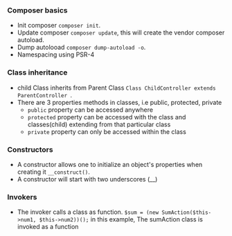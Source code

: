 ### Composer basics
- Init composer `composer init`.
- Update composer `composer update`, this will create the vendor composer autoload.
- Dump autolooad `composer dump-autoload -o`.
- Namespacing using PSR-4

### Class inheritance
- child Class inherits from Parent Class `Class ChildController extends ParentController `.
- There are 3 properties methods in classes, i.e public, protected, private
  - `public` property can be accessed anywhere
  - `protected` property can be accessed with the class and classes(child) extending from that particular class
  - `private` property can only be accessed within the class

### Constructors
- A constructor allows one to initialize an object's properties when creating it `__construct()`.
- A constructor will start with two underscores (__)

### Invokers
- The invoker calls a class as function. 
`$sum = (new SumAction($this->num1, $this->num2))();` in this example, The sumAction class is invoked as a function

